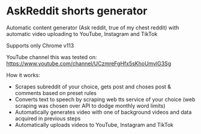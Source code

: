 # AskReddit shorts generator

Automatic content generator (Ask reddit, true of my chest reddit) with automatic video uploading to YouTube, Instagram and TikTok

Supports only Chrome v113

YouTube channel this was tested on: 
https://www.youtube.com/channel/UCzmreFgHfx5sKhoUmvlG3Sg

How it works:
- Scrapes subreddit of your choice, gets post and choses post & comments based on preset rules
- Converts text to speech by scraping web tts service of your choice (web scraping was chosen over API to dodge monthly word limits)
- Automatically generates video with one of background videos and data acquired in previous steps
- Automatically uploads videos to YouTube, Instagram and TikTok
